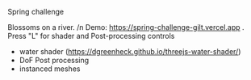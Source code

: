 Spring challenge

Blossoms on a river. /n
Demo: https://spring-challenge-gilt.vercel.app .
Press "L" for shader and Post-processing controls
- water shader (https://dgreenheck.github.io/threejs-water-shader/)
- DoF Post processing
- instanced meshes
